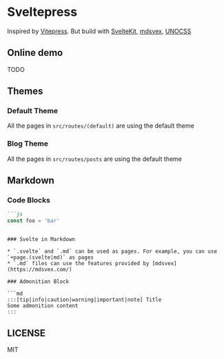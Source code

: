 # Sveltepress 

Inspired by [Vitepress](https://vitepress.vuejs.org/). 
But build with [SvelteKit](https://kit.svelte.dev/), [mdsvex](https://mdsvex.com/), [UNOCSS](https://github.com/unocss/unocss)

## Online demo

TODO

## Themes

### Default Theme

All the pages in `src/routes/(default)` are using the default theme

### Blog Theme

All the pages in `src/routes/posts` are using the default theme

## Markdown 

### Code Blocks

```md
```js
const foo = 'bar'
```
```

### Svelte in Markdown

* `.svelte` and `.md` can be used as pages. For example, you can use `+page.(svelte|md)` as pages
* `.md` files can use the features provided by [mdsvex](https://mdsvex.com/)

### Admonition Block

```md
:::[tip|info|caution|warning|important|note] Title
Some admonition content
:::
```


## LICENSE

MIT